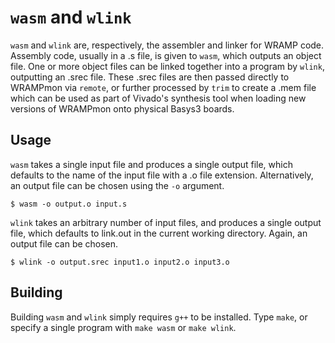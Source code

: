 # `wasm` and `wlink`

`wasm` and `wlink` are, respectively, the assembler and linker for WRAMP code.
Assembly code, usually in a .s file, is given to `wasm`, which outputs an object file.
One or more object files can be linked together into a program by `wlink`, outputting
an .srec file.
These .srec files are then passed directly to WRAMPmon via `remote`, or further processed
by `trim` to create a .mem file which can be used as part of Vivado's synthesis tool
when loading new versions of WRAMPmon onto physical Basys3 boards.

## Usage

`wasm` takes a single input file and produces a single output file, which defaults to
the name of the input file with a .o file extension. Alternatively, an output file can
be chosen using the `-o` argument.

` $ wasm -o output.o input.s `

`wlink` takes an arbitrary number of input files, and produces a single output file, which
defaults to link.out in the current working directory. 
Again, an output file can be chosen.

` $ wlink -o output.srec input1.o input2.o input3.o `

## Building

Building `wasm` and `wlink` simply requires `g++` to be installed.
Type `make`, or specify a single program with `make wasm` or `make wlink`.
